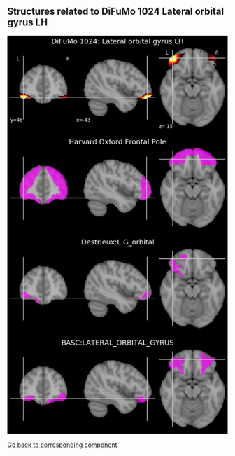 


## Structures related to DiFuMo 1024 Lateral orbital gyrus LH

![976](976.jpg "Structures related to DiFuMo 1024 Lateral orbital gyrus LH")

[Go back to corresponding component](https://parietal-inria.github.io/DiFuMo/1024/html/976.html)